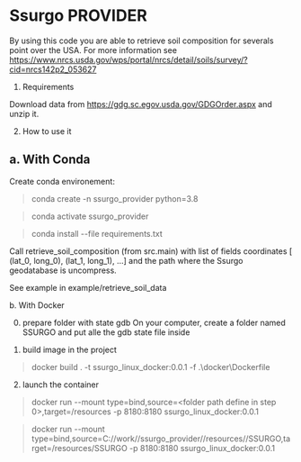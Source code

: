 Ssurgo PROVIDER
==============

By using this code you are able to retrieve soil composition for severals point over the USA.
For more information see https://www.nrcs.usda.gov/wps/portal/nrcs/detail/soils/survey/?cid=nrcs142p2_053627

1. Requirements

Download data from https://gdg.sc.egov.usda.gov/GDGOrder.aspx and unzip it.

2. How to use it

a. With Conda
-------------
Create conda environement: 
> conda create -n ssurgo_provider python=3.8

> conda activate ssurgo_provider

> conda install --file requirements.txt

Call retrieve_soil_composition (from src.main) with list of fields coordinates [ (lat_0, long_0), (lat_1, long_1), ...]
and the path where the Ssurgo geodatabase is uncompress.

See example in example/retrieve_soil_data

b. With Docker

0. prepare folder with state gdb
On your computer, create a folder named SSURGO and put alle the gdb state file inside

1. build image in the project
> docker build . -t ssurgo_linux_docker:0.0.1 -f .\docker\Dockerfile

2. launch the container
> docker run --mount type=bind,source=<folder path define in step 0>,target=/resources  -p 8180:8180 ssurgo_linux_docker:0.0.1

> docker run --mount type=bind,source=C://work//ssurgo_provider//resources//SSURGO,target=/resources/SSURGO  -p 8180:8180 ssurgo_linux_docker:0.0.1